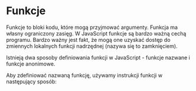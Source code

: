 # Funkcje

Funkcje to bloki kodu, które mogą przyjmować argumenty. Funkcja ma własny ograniczony zasięg. W JavaScript funkcje są bardzo ważną cechą programu. Bardzo ważny jest fakt, że mogą one uzyskać dostęp do zmiennych lokalnych funkcji nadrzędnej (nazywa się to zamknięciem).

Istnieją dwa sposoby definiowania funkcji w JavaScript - funkcje nazwane i funkcje anonimowe.

Aby zdefiniować nazwaną funkcję, używamy instrukcji funkcji w następujący sposób: